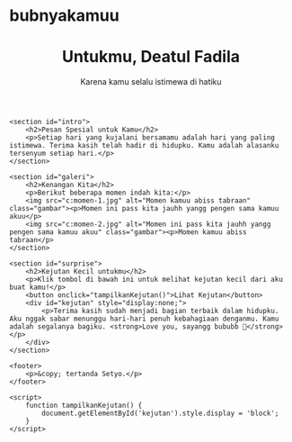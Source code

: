 # bubnyakamuu
<!DOCTYPE html>
<html lang="id">
<head>
    <meta charset="UTF-8">
    <meta name="viewport" content="width=device-width, initial-scale=1.0">
    <title>Untukmu, Deatul Fadila</title>
    <link rel="stylesheet" href="s.css">
</head>
<body>
    <header>
        <h1>Untukmu, Deatul Fadila</h1>
        <p>Karena kamu selalu istimewa di hatiku</p>
    </header>

    <section id="intro">
        <h2>Pesan Spesial untuk Kamu</h2>
        <p>Setiap hari yang kujalani bersamamu adalah hari yang paling istimewa. Terima kasih telah hadir di hidupku. Kamu adalah alasanku tersenyum setiap hari.</p>
    </section>

    <section id="galeri">
        <h2>Kenangan Kita</h2>
        <p>Berikut beberapa momen indah kita:</p>
        <img src="c:momen-1.jpg" alt="Momen kamuu abiss tabraan" class="gambar"><p>Momen ini pass kita jauhh yangg pengen sama kamuu akuu</p>
        <img src="c:momen-2.jpg" alt="Momen ini pass kita jauhh yangg pengen sama kamuu akuu" class="gambar"><p>Momen kamuu abiss tabraan</p>
    </section>

    <section id="surprise">
        <h2>Kejutan Kecil untukmu</h2>
        <p>Klik tombol di bawah ini untuk melihat kejutan kecil dari aku buat kamu!</p>
        <button onclick="tampilkanKejutan()">Lihat Kejutan</button>
        <div id="kejutan" style="display:none;">
            <p>Terima kasih sudah menjadi bagian terbaik dalam hidupku. Aku nggak sabar menunggu hari-hari penuh kebahagiaan denganmu. Kamu adalah segalanya bagiku. <strong>Love you, sayangg bububb 💖</strong></p>
        </div>
    </section>

    <footer>
        <p>&copy; tertanda Setyo.</p>
    </footer>

    <script>
        function tampilkanKejutan() {
            document.getElementById('kejutan').style.display = 'block';
        }
    </script>
</body>
</html>
